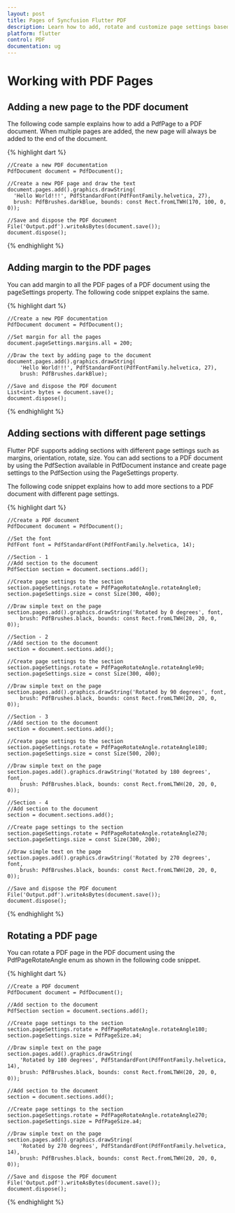 ```yaml
---
layout: post
title: Pages of Syncfusion Flutter PDF
description: Learn how to add, rotate and customize page settings based on PDF sections in the Flutter PDF.
platform: flutter
control: PDF
documentation: ug
---
```


# Working with PDF Pages

## Adding a new page to the PDF document

The following code sample explains how to add a PdfPage to a PDF document. When multiple pages are added, the new page will always be added to the end of the document.

{% highlight dart %}

	//Create a new PDF documentation
	PdfDocument document = PdfDocument();

	//Create a new PDF page and draw the text
	document.pages.add().graphics.drawString(
	  'Hello World!!!', PdfStandardFont(PdfFontFamily.helvetica, 27),
	  brush: PdfBrushes.darkBlue, bounds: const Rect.fromLTWH(170, 100, 0, 0));

	//Save and dispose the PDF document
	File('Output.pdf').writeAsBytes(document.save());
	document.dispose();
	
{% endhighlight %}

## Adding margin to the PDF pages

You can add margin to all the PDF pages of a PDF document using the pageSettings property. The following code snippet explains the same.

{% highlight dart %}

	//Create a new PDF documentation
    PdfDocument document = PdfDocument();

    //Set margin for all the pages
    document.pageSettings.margins.all = 200;

    //Draw the text by adding page to the document
    document.pages.add().graphics.drawString(
        'Hello World!!!', PdfStandardFont(PdfFontFamily.helvetica, 27),
        brush: PdfBrushes.darkBlue);

    //Save and dispose the PDF document
    List<int> bytes = document.save();
    document.dispose();

{% endhighlight %}

## Adding sections with different page settings

Flutter PDF supports adding sections with different page settings such as margins, orientation, rotate, size. You can add sections to a PDF document by using the PdfSection available in PdfDocument instance and create page settings to the PdfSection using the PageSettings property.

The following code snippet explains how to add more sections to a PDF document with different page settings.

{% highlight dart %}

	//Create a PDF document
    PdfDocument document = PdfDocument();

    //Set the font
    PdfFont font = PdfStandardFont(PdfFontFamily.helvetica, 14);

    //Section - 1
    //Add section to the document
    PdfSection section = document.sections.add();

    //Create page settings to the section
    section.pageSettings.rotate = PdfPageRotateAngle.rotateAngle0;
    section.pageSettings.size = const Size(300, 400);

    //Draw simple text on the page
    section.pages.add().graphics.drawString('Rotated by 0 degrees', font,
        brush: PdfBrushes.black, bounds: const Rect.fromLTWH(20, 20, 0, 0));

    //Section - 2
    //Add section to the document
    section = document.sections.add();

    //Create page settings to the section
    section.pageSettings.rotate = PdfPageRotateAngle.rotateAngle90;
    section.pageSettings.size = const Size(300, 400);

    //Draw simple text on the page
    section.pages.add().graphics.drawString('Rotated by 90 degrees', font,
        brush: PdfBrushes.black, bounds: const Rect.fromLTWH(20, 20, 0, 0));

    //Section - 3
    //Add section to the document
    section = document.sections.add();

    //Create page settings to the section
    section.pageSettings.rotate = PdfPageRotateAngle.rotateAngle180;
    section.pageSettings.size = const Size(500, 200);

    //Draw simple text on the page
    section.pages.add().graphics.drawString('Rotated by 180 degrees', font,
        brush: PdfBrushes.black, bounds: const Rect.fromLTWH(20, 20, 0, 0));

    //Section - 4
    //Add section to the document
    section = document.sections.add();

    //Create page settings to the section
    section.pageSettings.rotate = PdfPageRotateAngle.rotateAngle270;
    section.pageSettings.size = const Size(300, 200);

    //Draw simple text on the page
    section.pages.add().graphics.drawString('Rotated by 270 degrees', font,
        brush: PdfBrushes.black, bounds: const Rect.fromLTWH(20, 20, 0, 0));

    //Save and dispose the PDF document
    File('Output.pdf').writeAsBytes(document.save());
    document.dispose();

{% endhighlight %}

## Rotating a PDF page

You can rotate a PDF page in the PDF document using the PdfPageRotateAngle enum as shown in the following code snippet.

{% highlight dart %}

	//Create a PDF document
    PdfDocument document = PdfDocument();

    //Add section to the document
    PdfSection section = document.sections.add();

    //Create page settings to the section
    section.pageSettings.rotate = PdfPageRotateAngle.rotateAngle180;
    section.pageSettings.size = PdfPageSize.a4;

    //Draw simple text on the page
    section.pages.add().graphics.drawString(
        'Rotated by 180 degrees', PdfStandardFont(PdfFontFamily.helvetica, 14),
        brush: PdfBrushes.black, bounds: const Rect.fromLTWH(20, 20, 0, 0));

    //Add section to the document
    section = document.sections.add();

    //Create page settings to the section
    section.pageSettings.rotate = PdfPageRotateAngle.rotateAngle270;
    section.pageSettings.size = PdfPageSize.a4;

    //Draw simple text on the page
    section.pages.add().graphics.drawString(
        'Rotated by 270 degrees', PdfStandardFont(PdfFontFamily.helvetica, 14),
        brush: PdfBrushes.black, bounds: const Rect.fromLTWH(20, 20, 0, 0));

    //Save and dispose the PDF document
    File('Output.pdf').writeAsBytes(document.save());
    document.dispose();
	
{% endhighlight %}

